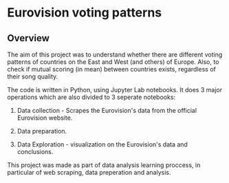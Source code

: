# Eurovision voting patterns

## Overview
The aim of this project was to understand whether there are different voting patterns of countries on the East and West (and others) of Europe. Also, to check if mutual scoring (in mean) between countries exists, regardless of their song quality.

The code is written in Python, using Jupyter Lab notebooks. It does 3 major operations which are also divided to 3 seperate notebooks:
1. Data collection - Scrapes the Eurovision's data from the official Eurovision website.

2. Data preparation.

3. Data Exploration - visualization on the Eurovision's data and conclusions.

This project was made as part of data analysis learning proccess, in particular of web scraping, data preperation and analysis. 








